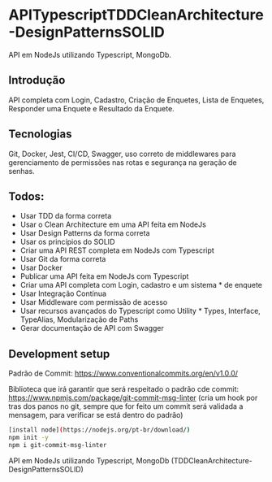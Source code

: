 # APITypescriptTDDCleanArchitecture-DesignPatternsSOLID

 API em NodeJs utilizando Typescript, MongoDb. 

 ## Introdução

API completa com Login, Cadastro, Criação de Enquetes, Lista de Enquetes, Responder uma Enquete e Resultado da Enquete.

 ## Tecnologias

 Git, Docker, Jest, CI/CD, Swagger, uso correto de middlewares para gerenciamento de permissões nas rotas e segurança na geração de senhas.

  ## Todos:

* Usar TDD da forma correta
* Usar o Clean Architecture em uma API feita em NodeJs
* Usar Design Patterns da forma correta
* Usar os princípios do SOLID
* Criar uma API REST completa em NodeJs com Typescript
* Usar Git da forma correta
* Usar Docker
* Publicar uma API feita em NodeJs com Typescript
* Criar uma API completa com Login, cadastro e um sistema * de enquete
* Usar Integração Contínua
* Usar Middleware com permissão de acesso
* Usar recursos avançados do Typescript como Utility * Types, Interface, TypeAlias, Modularização de Paths
* Gerar documentação de API com Swagger

 ## Development setup

Padrão de Commit: https://www.conventionalcommits.org/en/v1.0.0/

Biblioteca que irá garantir que será respeitado o padrão cde commit: https://www.npmjs.com/package/git-commit-msg-linter (cria um hook por tras dos panos no git, sempre que for feito um commit será validada a mensagem, para verificar se está dentro do padrão)

```sh
[install node](https://nodejs.org/pt-br/download/)
npm init -y
npm i git-commit-msg-linter
```

 API em NodeJs utilizando Typescript, MongoDb (TDDCleanArchitecture-DesignPatternsSOLID)

